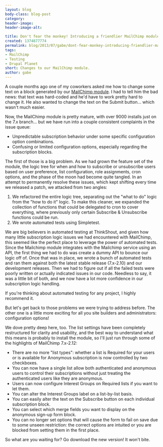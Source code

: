 ```yaml
---
layout: blog
body-class: blog-post
category:
header-image:
header-image-alt:

title: Don't fear the monkey! Introducing a friendlier MailChimp module.
created: 1374877774
permalink: blog/2013/07/gabe/dont-fear-monkey-introducing-friendlier-mailchimp-module/
tags:
- MailChimp
- Testing
- Drupal Planet
short: Changes to our MailChimp module.
author: gabe
---
```

A couple months ago one of my coworkers asked me how to change some text on a block generated by our [MailChimp module](https://drupal.org/project/mailchimp). I had to tell him the bad news: that text was hard-coded and he'd have to work pretty hard to change it. He also wanted to change the text on the Submit button... which wasn't much easier.

Now, the MailChimp module is pretty mature, with over 9000 installs just on the 7.x branch... but we have run into a couple consistent complaints in the issue queue:

* Unpredictable subscription behavior under some specific configuration option combinations.
* Confusing or limited configuration options, especially regarding the subscription blocks.

The first of those is a big problem. As we had grown the feature set of the module, the logic tree for when and how to subscribe or unsubscribe users based on user preference, list configuration, role assignments, cron options, and the phase of the moon had become quite tangled. In an attempt to permanently resolve these issues, which kept shifting every time we released a patch, we attacked from two angles:

1. We refactored the entire logic tree, separating out the "what to do" logic from the "how to do it" logic. To make this cleaner, we expanded the collection of functions that could be delegated to cron to cover everything, where previously only certain Subscribe & Unsubscribe functions could be run.
2. We wrote automated tests using Simpletest.

We are big believers in automated testing at ThinkShout, and given how many little subscription logic issues we had encountered with MailChimp, this seemed like the perfect place to leverage the power of automated tests. Since the Mailchimp module integrates with the Mailchimp service using an API, the first thing we had to do was create a dummy API to bounce our logic off of. Once that was in place, we wrote a bunch of automated tests and ran them against both the latest stable release (7.x-2.10) and our development releases. Then we had to figure out if all the failed tests were poorly written or actually indicated issues in our code. Needless to say, it was a little bit of both, and we now have a lot more confidence in our subscription logic handling.

If you're thinking about automated testing for any project, I highly recommend it.

But let's get back to those problems we were trying to address before. The other one is a little more exciting for all you site builders and administrators: configuration options!

We dove pretty deep here, too. The list settings have been completely restructured for clarity and usability, and the best way to understand what this means is probably to install the module, so I'll just run through some of the highlights of MailChimp 7.x-2.12:

* There are no more "list types": whether a list is Required for your users or is available for Anonymous subscription is now controlled by two checkboxes.
* You can now have a single list allow both authenticated and anonymous users to control their subscriptions without just treating the authenticated users like they are anonymous.
* Users can now configure Interest Groups on Required lists if you want to let them.
* You can alter the Interest Groups label on a list-by-list basis.
* You can easily alter the text on the Subscribe button on each individual subscription block.
* You can select which merge fields you want to display on the anonymous sign-up form block.
* You can no longer set options that will cause the form to fail on save due to some unseen restriction: the correct options are intuited or you are blocked from setting them in the first place.

So what are you waiting for? Go download the new version! It won't bite.
